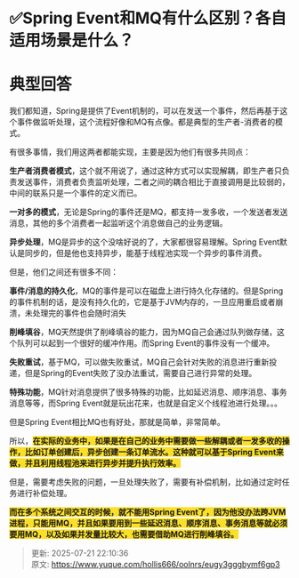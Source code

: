 # ✅Spring Event和MQ有什么区别？各自适用场景是什么？

# 典型回答


我们都知道，Spring是提供了Event机制的，可以在发送一个事件，然后再基于这个事件做监听处理，这个流程好像和MQ有点像。都是典型的生产者-消费者的模式。



有很多事情，我们用这两者都能实现，主要是因为他们有很多共同点：



**生产者消费者模式**，这个就不用说了，通过这种方式可以实现解耦，即生产者只负责发送事件，消费者负责监听处理，二者之间的耦合相比于直接调用是比较弱的，中间的联系只是一个事件的定义而已。



**一对多的模式**，无论是Spring的事件还是MQ，都支持一发多收，一个发送者发送消息，其他的多个消费者一起监听这个消息做自己的业务逻辑。



**异步处理**，MQ是异步的这个没啥好说的了，大家都很容易理解。Spring Event默认是同步的，但是他也支持异步，能基于线程池实现一个异步的事件消费。



但是，他们之间还有很多不同：



**事件/消息的持久化**，MQ的事件是可以在磁盘上进行持久化存储的。但是Spring的事件机制的话，是没有持久化的，它是基于JVM内存的，一旦应用重启或者崩溃，未处理完的事件也会随时消失



**削峰填谷**，MQ天然提供了削峰填谷的能力，因为MQ自己会通过队列做存储，这个队列可以起到一个很好的缓冲作用。而Spring Event的事件没有一个缓冲。



**失败重试**，基于MQ，可以做失败重试，MQ自己会针对失败的消息进行重新投递，但是Spring的Event失败了没办法重试，需要自己进行异常的处理。



**特殊功能**，MQ针对消息提供了很多特殊的功能，比如延迟消息、顺序消息、事务消息等等，而Spring Event就是玩出花来，也就是自定义个线程池进行处理。。。



但是Spring Event相比MQ也有好处，那就是简单，非常简单。



所以，**<font style="background-color:#FBDE28;">在实际的业务中，如果是在自己的业务中需要做一些解耦或者一发多收的操作，比如订单创建后，异步创建一条订单流水。这种就可以基于Spring Event来做，并且利用线程池来进行异步并提升执行效率。</font>**



但是，需要考虑失败的问题，一旦处理失败了，需要有补偿机制，比如通过定时任务进行补偿处理。



**<font style="background-color:#FBDE28;">而在多个系统之间交互的时候，就不能用Spring Event了，因为他没办法跨JVM进程，只能用MQ，并且如果要用到一些延迟消息、顺序消息、事务消息等就必须要用MQ，以及如果并发量比较大，也需要借助MQ进行削峰填谷。</font>**



> 更新: 2025-07-21 22:10:36  
> 原文: <https://www.yuque.com/hollis666/oolnrs/eugy3gggbymf6gp3>